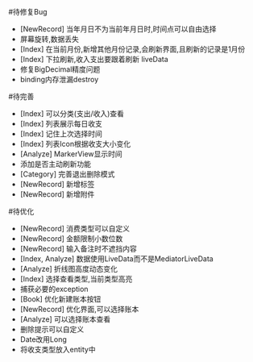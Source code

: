 #待修复Bug
 - [NewRecord] 当年月日不为当前年月日时,时间点可以自由选择
 - 屏幕旋转,数据丢失
 - [Index] 在当前月份,新增其他月份记录,会刷新界面,且刷新的记录是1月份
 - [Index] 下拉刷新,收入支出要跟着刷新 liveData
 - 修复BigDecimal精度问题
 - binding内存泄漏destroy
 
#待完善
 - [Index] 可以分类(支出/收入)查看
 - [Index] 列表展示每日收支
 - [Index] 记住上次选择时间
 - [Index] 列表Icon根据收支大小变化
 - [Analyze] MarkerView显示时间
 - 添加是否主动刷新功能
 - [Category] 完善退出删除模式
 - [NewRecord] 新增标签
 - [NewRecord] 新增附件

#待优化
 - [NewRecord] 消费类型可以自定义
 - [NewRecord] 金额限制小数位数
 - [NewRecord] 输入备注时不遮挡内容
 - [Index, Analyze] 数据使用LiveData而不是MediatorLiveData
 - [Analyze] 折线图高度动态变化
 - [Index] 选择查看类型,当前类型高亮
 - 捕获必要的exception
 - [Book] 优化新建账本按钮
 - [NewRecord] 优化界面,可以选择账本
 - [Analyze] 可以选择账本查看
 - 删除提示可以自定义
 - Date改用Long
 - 将收支类型放入entity中